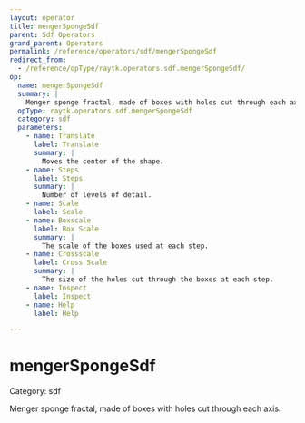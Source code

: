 ```yaml
---
layout: operator
title: mengerSpongeSdf
parent: Sdf Operators
grand_parent: Operators
permalink: /reference/operators/sdf/mengerSpongeSdf
redirect_from:
  - /reference/opType/raytk.operators.sdf.mengerSpongeSdf/
op:
  name: mengerSpongeSdf
  summary: |
    Menger sponge fractal, made of boxes with holes cut through each axis.
  opType: raytk.operators.sdf.mengerSpongeSdf
  category: sdf
  parameters:
    - name: Translate
      label: Translate
      summary: |
        Moves the center of the shape.
    - name: Steps
      label: Steps
      summary: |
        Number of levels of detail.
    - name: Scale
      label: Scale
    - name: Boxscale
      label: Box Scale
      summary: |
        The scale of the boxes used at each step.
    - name: Crossscale
      label: Cross Scale
      summary: |
        The size of the holes cut through the boxes at each step.
    - name: Inspect
      label: Inspect
    - name: Help
      label: Help

---
```


# mengerSpongeSdf

Category: sdf



Menger sponge fractal, made of boxes with holes cut through each axis.